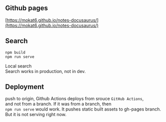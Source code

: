 ## Github pages

[https://mokat6.github.io/notes-docusaurus/](https://mokat6.github.io/notes-docusaurus/)

## Search

```
npm build
npm run serve
```

Local search  
Search works in production, not in dev.

## Deployment

push to origin, Github Actions deploys from srouce `GitHub Actions`,  
and not from a branch. If it was from a branch, then  
`npm run serve` would work. It pushes static built assets to gh-pages branch. But it is not serving right now.
